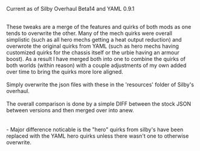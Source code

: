 Current as of Silby Overhaul Beta14 and YAML 0.9.1<br><br>

These tweaks are a merge of the features and quirks of both mods as one tends to overwrite the other. Many of the mech quirks were overall simplistic (such as all hero mechs getting a heat output reduction) and overwrote the original quirks from YAML (such as hero mechs having customized quirks for the chassis itself or the urbie having an armour boost). As a result I have merged both into one to combine the quirks of both worlds (within reason) with a couple adjustments of my own added over time to bring the quirks more lore aligned.<br><br>Simply overwrite the json files with these in the 'resources' folder of Silby's overhaul.<br><br>The overall comparison is done by a simple DIFF between the stock JSON between versions and then merged over into anew.<br><br><br>- Major difference noticable is the "hero" quirks from silby's have been replaced with the YAML hero quirks unless there wasn't one to otherwise overwrite.
